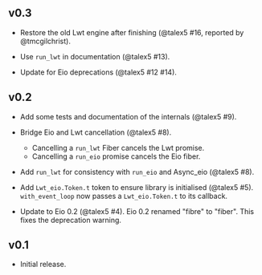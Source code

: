 ## v0.3

- Restore the old Lwt engine after finishing (@talex5 #16, reported by @tmcgilchrist).

- Use `run_lwt` in documentation (@talex5 #13).

- Update for Eio deprecations (@talex5 #12 #14).

## v0.2

- Add some tests and documentation of the internals (@talex5 #9).

- Bridge Eio and Lwt cancellation (@talex5 #8).
  - Cancelling a `run_lwt` Fiber cancels the Lwt promise.
  - Cancelling a `run_eio` promise cancels the Eio fiber.

- Add `run_lwt` for consistency with `run_eio` and Async_eio (@talex5 #8).

- Add `Lwt_eio.Token.t` token to ensure library is initialised (@talex5 #5).
  `with_event_loop` now passes a `Lwt_eio.Token.t` to its callback.

- Update to Eio 0.2 (@talex5 #4).
  Eio 0.2 renamed "fibre" to "fiber". This fixes the deprecation warning.

## v0.1

- Initial release.
